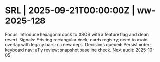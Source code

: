 # SRL | 2025-09-21T00:00:00Z | ww-2025-128

Focus: Introduce hexagonal dock to GSOS with a feature flag and clean revert.
Signals: Existing rectangular dock; cards registry; need to avoid overlap with legacy bars; no new deps.
Decisions queued: Persist order; keyboard nav; a11y review; snapshot baseline check.
Next audit: 2025-10-05
